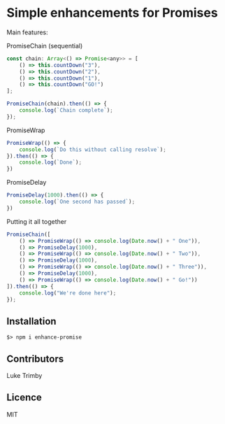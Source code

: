 # Simple enhancements for Promises #


Main features:

PromiseChain (sequential)
```js
const chain: Array<() => Promise<any>> = [
	() => this.countDown("3"),
	() => this.countDown("2"),
	() => this.countDown("1"),
	() => this.countDown("GO!")
];

PromiseChain(chain).then(() => {
	console.log(`Chain complete`);
});
```

PromiseWrap
```js
PromiseWrap(() => {
	console.log(`Do this without calling resolve`);
}).then(() => {
	console.log(`Done`);
})
```

PromiseDelay
```js
PromiseDelay(1000).then(() => {
	console.log(`One second has passed`);
})
```

Putting it all together
```js
PromiseChain([
    () => PromiseWrap(() => console.log(Date.now() + " One")),
    () => PromiseDelay(1000),
    () => PromiseWrap(() => console.log(Date.now() + " Two")),
    () => PromiseDelay(1000),
    () => PromiseWrap(() => console.log(Date.now() + " Three")),
    () => PromiseDelay(1000),
    () => PromiseWrap(() => console.log(Date.now() + " Go!"))
]).then(() => {
    console.log("We're done here");
});
```


## Installation ##

	$> npm i enhance-promise


## Contributors ##

Luke Trimby


## Licence ##

MIT
